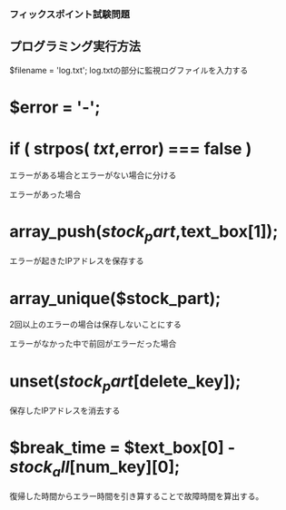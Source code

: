 ###  フィックスポイント試験問題

##  プログラミング実行方法
$filename = 'log.txt';
log.txtの部分に監視ログファイルを入力する


# $error = '-';
 # if ( strpos( $txt,$error) === false )
 エラーがある場合とエラーがない場合に分ける
 
 エラーがあった場合
 # array_push($stock_part,$text_box[1]);
 エラーが起きたIPアドレスを保存する
 # array_unique($stock_part);
 2回以上のエラーの場合は保存しないことにする
 
 エラーがなかった中で前回がエラーだった場合
 # unset($stock_part[$delete_key]);
 保存したIPアドレスを消去する
 # $break_time = $text_box[0] - $stock_all[$num_key][0];
 復帰した時間からエラー時間を引き算することで故障時間を算出する。



